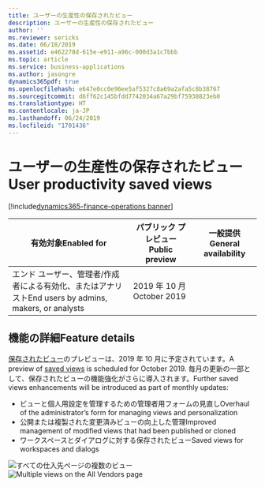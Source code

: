 ```yaml
---
title: ユーザーの生産性の保存されたビュー
description: ユーザーの生産性の保存されたビュー
author: ''
ms.reviewer: sericks
ms.date: 06/18/2019
ms.assetid: e462278d-615e-e911-a96c-000d3a1c7bbb
ms.topic: article
ms.service: business-applications
ms.author: jasongre
dynamics365pdf: true
ms.openlocfilehash: e647e0cc0e96ee5af5327c8a69a2afa5c8b38767
ms.sourcegitcommit: d6ff62c145bfdd7742034a67a29bf75938823eb0
ms.translationtype: HT
ms.contentlocale: ja-JP
ms.lasthandoff: 06/24/2019
ms.locfileid: "1701436"
---
```

# <a name="user-productivity-saved-views"></a><span data-ttu-id="85adc-103">ユーザーの生産性の保存されたビュー</span><span class="sxs-lookup"><span data-stu-id="85adc-103">User productivity saved views</span></span>
[!include[dynamics365-finance-operations banner](../includes/dynamics365-finance-operations.md)]

| <span data-ttu-id="85adc-104">有効対象</span><span class="sxs-lookup"><span data-stu-id="85adc-104">Enabled for</span></span>    |  <span data-ttu-id="85adc-105">パブリック プレビュー</span><span class="sxs-lookup"><span data-stu-id="85adc-105">Public preview</span></span> | <span data-ttu-id="85adc-106">一般提供</span><span class="sxs-lookup"><span data-stu-id="85adc-106">General availability</span></span> | 
| ---------- | ---------- |---------- |
|<span data-ttu-id="85adc-107">エンド ユーザー、管理者/作成者による有効化、またはアナリスト</span><span class="sxs-lookup"><span data-stu-id="85adc-107">End users by admins, makers, or analysts</span></span>|<span data-ttu-id="85adc-108">2019 年 10 月</span><span class="sxs-lookup"><span data-stu-id="85adc-108">October 2019</span></span>| |






## <a name="feature-details"></a><span data-ttu-id="85adc-109">機能の詳細</span><span class="sxs-lookup"><span data-stu-id="85adc-109">Feature details</span></span>
<!--feature detail start -->
<span data-ttu-id="85adc-110">[保存されたビュー](https://docs.microsoft.com/business-applications-release-notes/April19/dynamics365-finance-operations/saved-views)のプレビューは、2019 年 10 月に予定されています。</span><span class="sxs-lookup"><span data-stu-id="85adc-110">A preview of [saved views](https://docs.microsoft.com/business-applications-release-notes/April19/dynamics365-finance-operations/saved-views) is scheduled for October 2019.</span></span> <span data-ttu-id="85adc-111">毎月の更新の一部として、保存されたビューの機能強化がさらに導入されます。</span><span class="sxs-lookup"><span data-stu-id="85adc-111">Further saved views enhancements will be introduced as part of monthly updates:</span></span>

-  <span data-ttu-id="85adc-112">ビューと個人用設定を管理するための管理者用フォームの見直し</span><span class="sxs-lookup"><span data-stu-id="85adc-112">Overhaul of the administrator’s form for managing views and personalization</span></span> 
-  <span data-ttu-id="85adc-113">公開または複製された変更済みビューの向上した管理</span><span class="sxs-lookup"><span data-stu-id="85adc-113">Improved management of modified views that had been published or cloned</span></span> 
-  <span data-ttu-id="85adc-114">ワークスペースとダイアログに対する保存されたビュー</span><span class="sxs-lookup"><span data-stu-id="85adc-114">Saved views for workspaces and dialogs</span></span> 

 <span data-ttu-id="85adc-115">![すべての仕入先ページの複数のビュー](media/user-productivity-saved-views-1.png "")
</span><span class="sxs-lookup"><span data-stu-id="85adc-115">![Multiple views on the All Vendors page](media/user-productivity-saved-views-1.png "")
</span></span><!--feature detail end -->










